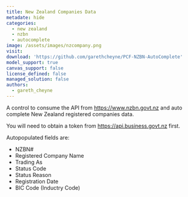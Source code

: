 ```yaml
---
title: New Zealand Companies Data
metadate: hide
categories:
  - new zealand
  - nzbn
  - autocomplete
image: /assets/images/nzcompany.png
visit: 
download: 'https://github.com/garethcheyne/PCF-NZBN-AutoComplete'
model_support: true
canvas_support: false
license_defined: false
managed_solution: false
authors:
  - gareth_cheyne
---
```


A control to consume the API from <a target="_blank" href="https://www.nzbn.govt.nz">https://www.nzbn.govt.nz</a> and auto complete New Zealand registered companies data.

You will need to obtain a token from <a target="_blank" href="https://api.business.govt.nz">https://api.business.govt.nz</a> first.

Autopopulated fields are:
<ul>
<li>NZBN#</li>
<li>Registered Company Name</li>
<li>Trading As</li>
<li>Status Code</li>
<li>Status Reason</li>
<li>Registration Date</li>
<li>BIC Code (Inductry Code)</li>
</ul>
